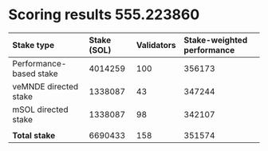 # Scoring results 555.223860

| Stake type              | Stake (SOL) | Validators | Stake-weighted performance |
|:------------------------|:------------|:-----------|:---------------------------|
| Performance-based stake | 4014259     | 100        | 356173                     |
| veMNDE directed stake   | 1338087     | 43         | 347244                     |
| mSOL directed stake     | 1338087     | 98         | 342107                     |
|                         |             |            |                            |
| **Total stake**         | 6690433     | 158        | 351574                     |
